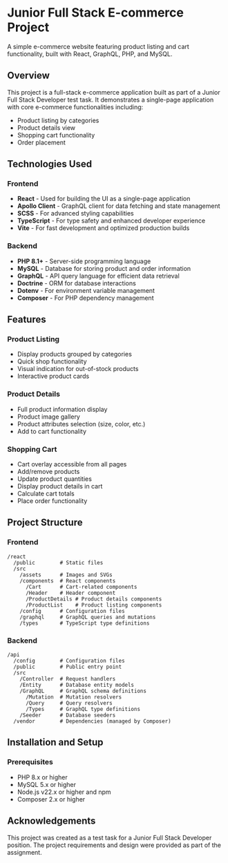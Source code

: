 # Junior Full Stack E-commerce Project

A simple e-commerce website featuring product listing and cart functionality, built with React, GraphQL, PHP, and MySQL.

## Overview

This project is a full-stack e-commerce application built as part of a Junior Full Stack Developer test task. It demonstrates a single-page application with core e-commerce functionalities including:

- Product listing by categories
- Product details view
- Shopping cart functionality
- Order placement

## Technologies Used

### Frontend
- **React** - Used for building the UI as a single-page application
- **Apollo Client** - GraphQL client for data fetching and state management
- **SCSS** - For advanced styling capabilities
- **TypeScript** - For type safety and enhanced developer experience
- **Vite** - For fast development and optimized production builds

### Backend
- **PHP 8.1+** - Server-side programming language
- **MySQL** - Database for storing product and order information
- **GraphQL** - API query language for efficient data retrieval
- **Doctrine** - ORM for database interactions
- **Dotenv** - For environment variable management
- **Composer** - For PHP dependency management

## Features

### Product Listing
- Display products grouped by categories
- Quick shop functionality
- Visual indication for out-of-stock products
- Interactive product cards

### Product Details
- Full product information display
- Product image gallery
- Product attributes selection (size, color, etc.)
- Add to cart functionality

### Shopping Cart
- Cart overlay accessible from all pages
- Add/remove products
- Update product quantities
- Display product details in cart
- Calculate cart totals
- Place order functionality

## Project Structure

### Frontend
```
/react
  /public        # Static files
  /src
    /assets      # Images and SVGs
    /components  # React components
      /Cart      # Cart-related components
      /Header    # Header component
      /ProductDetails # Product details components
      /ProductList    # Product listing components
    /config      # Configuration files
    /graphql     # GraphQL queries and mutations
    /types       # TypeScript type definitions
```

### Backend
```
/api
  /config        # Configuration files
  /public        # Public entry point
  /src
    /Controller  # Request handlers
    /Entity      # Database entity models
    /GraphQL     # GraphQL schema definitions
      /Mutation  # Mutation resolvers
      /Query     # Query resolvers
      /Types     # GraphQL type definitions
    /Seeder      # Database seeders
  /vendor        # Dependencies (managed by Composer)
```

## Installation and Setup

### Prerequisites
- PHP 8.x or higher
- MySQL 5.x or higher
- Node.js v22.x or higher and npm
- Composer 2.x or higher

## Acknowledgements

This project was created as a test task for a Junior Full Stack Developer position. The project requirements and design were provided as part of the assignment.
